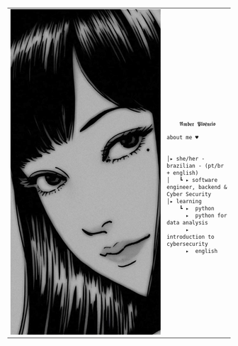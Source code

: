 
<table>
    <tr>
        <!-- Ajuste da largura da célula -->
        <td style="width: 70%;">
            <!-- Ajuste da largura da imagem -->
            <img src="https://github.com/amberploencio/amberploencio/blob/main/tomie.jpg" style="width:100%; border: none;"/>
        </td>
        <td style="width: 30%; vertical-align: middle;">
            <p style="font-family: monospace; font-size: 80px;">    
                
        𝕬𝖒𝖇𝖊𝖗 𝕻𝖑𝖔𝖊̂𝖓𝖈𝖎𝖔 
    
</p>                                                                                                                            
                                                                                                  
                                                                                                    
        
    about me ♥︎

    
    │▸ she/her - brazilian - (pt/br + english)
    │   ┗ ▸ software engineer, backend & Cyber Security                                               
    │▸ learning
        ┗ ▸  python
          ▸  python for data analysis
          ▸  introduction to cybersecurity
          ▸  english







